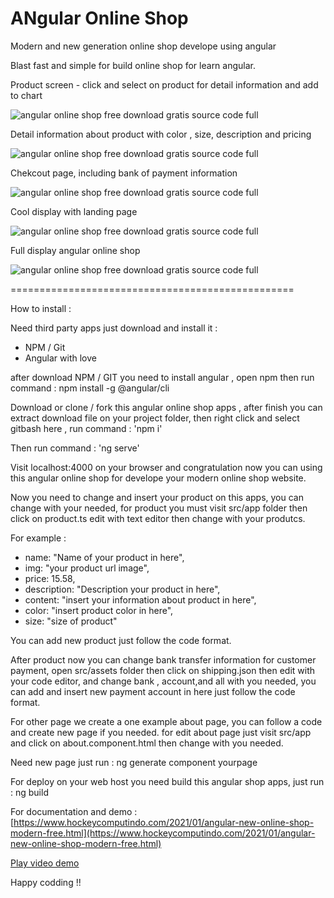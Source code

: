 # ANgular Online Shop

Modern and new generation online shop develope using angular

Blast fast and simple for build online shop for learn angular.

Product screen - click and select on product for detail information and add to chart

![angular online shop free download gratis source code full](https://a.fsdn.com/con/app/proj/angularshop/screenshots/free%20download%20angular%20online%20shop%20source%20code%20%282%29.jpg/max/max/1)

Detail information about product with color , size, description and pricing

![angular online shop free download gratis source code full](https://a.fsdn.com/con/app/proj/angularshop/screenshots/free%20download%20angular%20online%20shop%20source%20code%20%283%29.png/max/max/1)

Chekcout page, including bank of payment information

![angular online shop free download gratis source code full](https://a.fsdn.com/con/app/proj/angularshop/screenshots/free%20download%20angular%20online%20shop%20source%20code%20%281%29.png/max/max/1)

Cool display with landing page

![angular online shop free download gratis source code full](https://a.fsdn.com/con/app/proj/angularshop/screenshots/free%20download%20angular%20online%20shop%20source%20code%20%283%29.jpg/max/max/1)

Full display angular online shop

![angular online shop free download gratis source code full](https://a.fsdn.com/con/app/proj/angularshop/screenshots/free%20download%20angular%20online%20shop%20source%20code%20%281%29.jpg/max/max/1)

=================================================

How to install :

Need third party apps just download and install it :
+ NPM / Git
+ Angular with love

after download NPM / GIT you need to install angular , open npm then run command : npm install -g @angular/cli

Download or clone / fork this angular online shop apps , after finish you can extract download file on your project folder, then right click and select gitbash here , run command : 'npm i'

Then run command : 'ng serve'

Visit localhost:4000 on your browser and congratulation now you can using this angular online shop for develope your modern online shop website.

Now you need to change and insert your product on this apps, you can change with your needed, for product you must visit  src/app folder then click on product.ts edit with text editor then change with your produtcs.

For example : 

+ name: "Name of your product in here",
+ img:  "your product url image",
+ price: 15.58,
+ description: "Description your product in here",
+ content: "insert your information about product in here",
+ color: "insert product color in here",
+ size: "size of product"

You can add new product just follow the code format.

After product now you can change bank transfer information for customer payment, open src/assets folder then click on shipping.json then edit with your code editor, and change bank , account,and all with you needed, you can add and insert new payment account in here just follow the code format.

For other page we create a one example about page, you can follow a code and create new page if you needed. for edit about page just visit src/app and click on about.component.html then change with you needed.

Need new page just run : ng generate component yourpage

For deploy on your web host you need build this angular shop apps, just run : ng build

For documentation and demo : [https://www.hockeycomputindo.com/2021/01/angular-new-online-shop-modern-free.html](https://www.hockeycomputindo.com/2021/01/angular-new-online-shop-modern-free.html)

[Play video demo](https://youtu.be/-xXcpctuheo)

Happy codding !!
